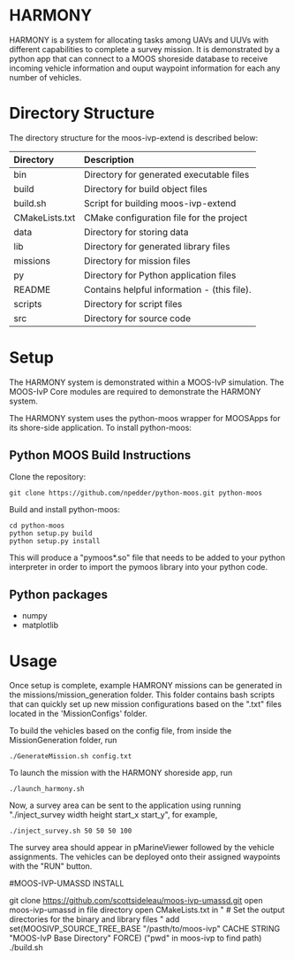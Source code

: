 # HARMONY
HARMONY is a system for allocating tasks among UAVs and UUVs with different capabilities to complete a survey mission. It is demonstrated by a python app that can connect to a MOOS shoreside database to receive incoming vehicle information and ouput waypoint information for each any number of vehicles.

# Directory Structure

The directory structure for the moos-ivp-extend is described below:

| Directory        | Description                                 |
|:---------------- |:------------------------------------------- |
| bin              | Directory for generated executable files    |
| build            | Directory for build object files            |
| build.sh         | Script for building moos-ivp-extend         |
| CMakeLists.txt   | CMake configuration file for the project    |
| data             | Directory for storing data                  |
| lib              | Directory for generated library files       |
| missions         | Directory for mission files                 |
| py               | Directory for Python application files      |
| README           | Contains helpful information - (this file). |
| scripts          | Directory for script files                  |
| src              | Directory for source code                   |


# Setup
The HARMONY system is demonstrated within a MOOS-IvP simulation. The MOOS-IvP Core modules are required to demonstrate the HARMONY system. 


The HARMONY system uses the python-moos wrapper for MOOSApps for its shore-side application. 
To install python-moos:

## Python MOOS Build Instructions
Clone the repository:

```
git clone https://github.com/npedder/python-moos.git python-moos
```

Build and install python-moos:

```
cd python-moos
python setup.py build
python setup.py install
```

This will produce a "pymoos*.so" file that needs to be added to your python interpreter in order to import the pymoos library into your python code. 

## Python packages
- numpy
- matplotlib
  
# Usage
Once setup is complete, example HAMRONY missions can be generated in the missions/mission_generation folder. This folder contains bash scripts that can quickly set up new mission configurations based on the ".txt" files located in the 'MissionConfigs' folder.

To build the vehicles based on the config file, from inside the MissionGeneration folder, run
```
./GenerateMission.sh config.txt
```

To launch the mission with the HARMONY shoreside app, run
```
./launch_harmony.sh
```

Now, a survey area can be sent to the application using running "./inject_survey width height start_x start_y", for example, 
```
./inject_survey.sh 50 50 50 100
```

The survey area should appear in pMarineViewer followed by the vehicle assignments. The vehicles can be deployed onto their assigned waypoints with the "RUN" button.

#MOOS-IVP-UMASSD INSTALL

  git clone https://github.com/scottsideleau/moos-ivp-umassd.git
  open moos-ivp-umassd in file directory
  open CMakeLists.txt
  in " # Set the output directories for the binary and library files "
  add set(MOOSIVP_SOURCE_TREE_BASE "/pasth/to/moos-ivp" CACHE STRING "MOOS-IvP Base Directory" FORCE) ("pwd" in moos-ivp to find path)
  ./build.sh
  
  
